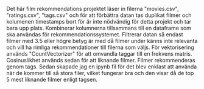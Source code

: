 Det här film rekommendations projektet läser in filerna "movies.csv", "ratings.csv", "tags.csv" och för att förbättra datan tas duplikat filmer och kolumenen timestamps bort för är inte nödvändig för detta projekt och tar bara upp plats. Kombinerar kolumnerna tillsammans till en dataframe som ska användas för rekommendationssystemet. Filtrerar datan så endast filmer med 3.5 eller högre betyg är med då filmer under känns inte relevanta och vill ha rimliga rekommendationer till filerna som väljs. För vektorisering används "CountVectorizer" för att omvandla taggar till en frekvens matris. Cosinuslikhet används sedan för att liknande filmer. Filmer rekommenderas genom tags. 
Sedan skapade jag en ipynb fil för det blev enklast att använda när de kommer till så stora filer, vilket fungerar bra och den visar då de top 5 mest liknande filmer enligt tagsen.